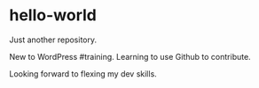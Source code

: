 # hello-world
Just another repository.

New to WordPress #training. Learning to use Github to contribute. 

Looking forward to flexing my dev skills.
